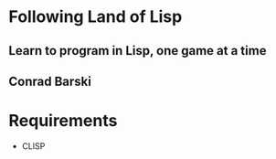 # Following Land of Lisp
## Learn to program in Lisp, one game at a time
## Conrad Barski

# Requirements
* CLISP
